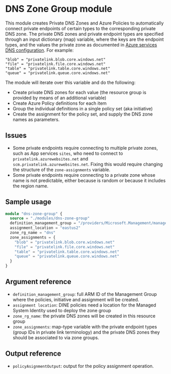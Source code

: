 # DNS Zone Group module

This module creates Private DNS Zones and Azure Policies to automatically connect private endpoints of certain types to the corresponding private DNS zone. The private DNS zones and private endpoint types are specified through an input dictionary (map) variable, where the keys are the endpoint types, and the values the private zone as documented in [Azure services DNS configuration](https://learn.microsoft.com/azure/private-link/private-endpoint-dns#azure-services-dns-zone-configuration). For example:

```
"blob" = "privatelink.blob.core.windows.net"
"file" = "privatelink.file.core.windows.net"
"table" = "privatelink.table.core.windows.net"
"queue" = "privatelink.queue.core.windows.net"
```

The module will iterate over this variable and do the following:

- Create private DNS zones for each value (the resource group is provided by means of an additional variable)
- Create Azure Policy definitions for each item
- Group the individual definitions in a single policy set (aka initiative)
- Create the assignment for the policy set, and supply the DNS zone names as parameters.

## Issues

- Some private endpoints require connecting to multiple private zones, such as App services `sites`, who need to connect to `privatelink.azurewebsites.net` and `scm.privatelink.azurewebsites.net`. Fixing this would require changing the structure of the `zone-assignments` variable.
- Some private endpoints require connecting to a private zone whose name is not predictable, either because is random or because it includes the region name.

## Sample usage

```terraform
module "dns-zone-group" {
  source = "./modules/dns-zone-group"
  definition_management_group = "/providers/Microsoft.Management/managementGroups/mymgmtgroup"
  assignment_location = "eastus2"
  zone_rg_name = "dns"
  zone_assignments = {
    "blob" = "privatelink.blob.core.windows.net"
    "file" = "privatelink.file.core.windows.net"
    "table" = "privatelink.table.core.windows.net"
    "queue" = "privatelink.queue.core.windows.net"
  }
}
```

## Argument reference

- `definition_management_group`: full ARM ID of the Management Group where the policies, initiative and assignment will be created.
- `assignment location`: DINE policies need a location for the Managed System Identity used to deploy the zone group
- `zone_rg_name`: the private DNS zones will be created in this resource group
- `zone_assignments`: map-type variable with the private endpoint types (group IDs in private link terminology) and the private DNS zones they should be associated to via zone groups.

## Output reference

- `policyAsignmentOutput`: output for the policy assignment operation.
